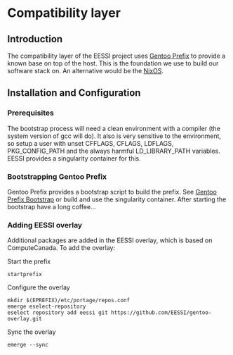 # Compatibility layer

## Introduction

The compatibility layer of the EESSI project uses [Gentoo Prefix](https://wiki.gentoo.org/wiki/Project:Prefix)
to provide a known base on top of the host. This is the foundation we use to build our software stack on.
An alternative would be the [NixOS](https://nixos.org/).

## Installation and Configuration

### Prerequisites

The bootstrap process will need a clean environment with a compiler (the system version of gcc will do). It also is very sensitive to 
the environment, so setup a user with unset CFFLAGS, CFLAGS, LDFLAGS, PKG_CONFIG_PATH and the always harmful LD_LIBRARY_PATH variables.
EESSI provides a singularity container for this.

### Bootstrapping Gentoo Prefix
Gentoo Prefix provides a bootstrap script to build the prefix. See [Gentoo Prefix Bootstrap](https://wiki.gentoo.org/wiki/Project:Prefix/Bootstrap)
or build and use the singularity container. After starting the bootstrap have a long coffee...

### Adding EESSI overlay
Additional packages are added in the EESSI overlay, which is based on ComputeCanada.
To add the overlay: 

Start the prefix
```
startprefix
```
Configure the overlay
```
mkdir $(EPREFIX)/etc/portage/repos.conf
emerge eselect-repository
eselect repository add eessi git https://github.com/EESSI/gentoo-overlay.git
```
Sync the overlay
```
emerge --sync
```


